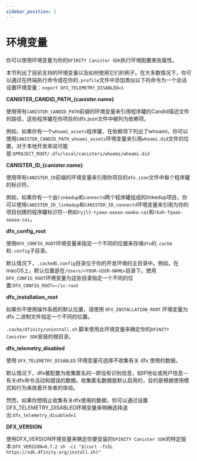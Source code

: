 ```yaml
---
sidebar_position: 2
---
```


# 环境变量

你可以使用环境变量为你的`DFINITY Canister SDK`执行环境配置某些属性。

本节列出了目前支持的环境变量以及如何使用它们的例子。在大多数情况下，你可以通过在终端执行命令或在你的`.profile`文件中添加类似以下的命令为一个会话设置环境变量：`export DFX_TELEMETRY_DISABLED=1`

**CANISTER_CANDID_PATH_{canister.name}**

使用带有`CANISTER_CANDID_PATH`前缀的环境变量来引用程序罐的Candid描述文件的路径，这些程序罐在你项目的dfx.json文件中被列为依赖项。

例如，如果你有一个`whoami_assets`程序罐，在依赖项下列出了whoami，你可以使用`CANISTER_CANDID_PATH_whoami_assets`环境变量来引用`whoami.did`文件的位置，对于本地开发来说可能是:`$PROJECT_ROOT/.dfx/local/canisters/whoami/whoami.did`

**CANISTER_ID_{canister.name}**

使用带有`CANISTER_ID`前缀的环境变量来引用你项目的`dfx.json`文件中每个程序罐的标识符。

例如，如果你有一个由`linkedup`和`connectd`两个程序罐组成的linkedup项目，你可以使用`CANISTER_ID_linkedup`和`CANISTER_ID_connectd`环境变量来引用为你的项目创建的程序罐标识符--例如`ryjl3-tyaaa-aaaaa-aaaba-cai`和`rkah-fqaaa-aaaaa-cai`。

**dfx_config_root**

使用`DFX_CONFIG_ROOT`环境变量来指定一个不同的位置来存储`dfx`的`.cache`和`.config`子目录。

默认情况下，`.cache和.config`目录位于你的开发环境的主目录中。例如，在macOS上，默认位置是在`/Users/<YOUR-USER-NAME>`目录下。使用`DFX_CONFIG_ROOT`环境变量为这些目录指定一个不同的位置:`DFX_CONFIG_ROOT=~/ic-root`

**dfx_installation_root**

如果你不使用操作系统的默认位置，请使用 `DFX_INSTALLATION_ROOT` 环境变量为 dfx 二进制文件指定一个不同的位置。

`.cache/dfinity/uninstall.sh` 脚本使用此环境变量来确定你的` DFINITY Canister SDK `安装的根目录。

**dfx_telemetry_disabled**

使用 `DFX_TELEMETRY_DISABLED` 环境变量可选择不收集有关 dfx 使用的数据。

默认情况下，dfx被配置为收集匿名的--即没有识别信息，如IP地址或用户信息--有关dfx命令活动和错误的数据。收集匿名数据是默认启用的，目的是根据使用模式和行为来改善开发者的体验。

然而，如果你想阻止收集有关dfx使用的数据，你可以通过设置DFX_TELEMETRY_DISABLED环境变量来明确选择退出:`dfx_telemetry_disabled=1`

**DFX_VERSION**

使用DFX_VERSION环境变量来确定你要安装的`DFINITY Canister SDK`的特定版本:`DFX_VERSION=0.7.2 sh -ci "$(curl -fsSL https://sdk.dfinity.org/install.sh)"`